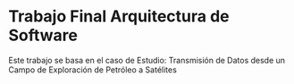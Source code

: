 # Trabajo Final Arquitectura de Software

Este trabajo se basa en el caso de Estudio: Transmisión de Datos desde un Campo de Exploración de Petróleo a Satélites
